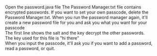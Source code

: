 <p>
  Open the password.java file
  The Password Manager.txt file contains encrypted passwords. If you want to set your own passcode, delete the Password Manager.txt. When you run the password manager again, it'll create a new password file for you and ask you what you want for your passcode<br>
  The first line shows the salt and the key decrypt the other passwords. <br>
  The key used for this file is "hi there" <br>
  When you input the passcode, it'll ask you if you want to add a password, read a password, or quit. <br>
</p>
